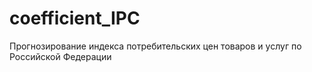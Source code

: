 # coefficient_IPC
Прогнозирование индекса потребительских цен товаров и услуг по Российской Федерации
